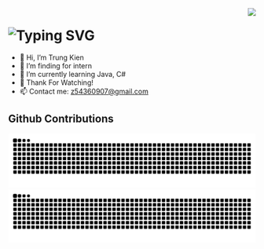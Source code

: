 <img align="right" src="https://visitor-badge.laobi.icu/badge?page_id=salesp07.salesp07" />

<h1 align="left">
    <img src="https://readme-typing-svg.herokuapp.com?font=Pixelify+Sans&pause=2000&size=35&color=555555&width=435&lines=Hi+There!+👋;I'm+Trung+Kien" alt="Typing SVG" /></a>
</h1>

- 👋 Hi, I’m Trung Kien
- 👀 I’m finding for intern
- 🌱 I’m currently learning Java, C#
- 💞️ Thank For Watching!
- 📫 Contact me: z54360907@gmail.com

<!---<div align="left"> 
  <a href="https://www.linkedin.com/in/nguyen-le-a292331a6/" target="_blank">
    <img src="https://img.shields.io/badge/LinkedIn-0077B5?style=for-the-badge&logo=linkedin&logoColor=white" target="_blank" />
  </a>
</div>
--->

<!---
NaomiLe1811/NaomiLe1811 is a ✨ special ✨ repository because its `README.md` (this file) appears on your GitHub profile.
You can click the Preview link to take a look at your changes.
--->

## Github Contributions
![snake gif](https://github.com/tk97code/tk97code/blob/output/github-contribution-grid-snake-dark.svg#gh-dark-mode-only)
![snake gif](https://github.com/tk97code/tk97code/blob/output/github-contribution-grid-snake.svg#gh-light-mode-only)
<!--## Peliblogini (game blogs) -->
<!--<div align="left"> 
  <a href="https://thaoonguyenn1811.wixsite.com/website/post/the-sim-build-your-home-dream?fbclid=IwAR37g50JztqIbrpjSwY_pIWYpWT8xMUmJ1I9E1I5bL-Ud3NHAjQtW0iYyVI"_blank">
    The Sims - Build your dream home 
  </p>
    <a href="https://thaoonguyenn1811.wixsite.com/website/post/copy-of-inside-breathtaking-2-5d-side-scrolling?fbclid=IwAR05eGvbQGyM71GQ_KnMO9fby4jjBXpSwhgZuGmeufDRPxZPrmu-_4L3vzg"_blank">
    Inside - breathtaking 2.5D side scrolling 
  </p>
         </p>
    <a href="https://www.naomile1811.com/post/unity-dots-ecs-1-0">
    Unity DOTS / ECS 1.0 
  </p>
</div>-->
